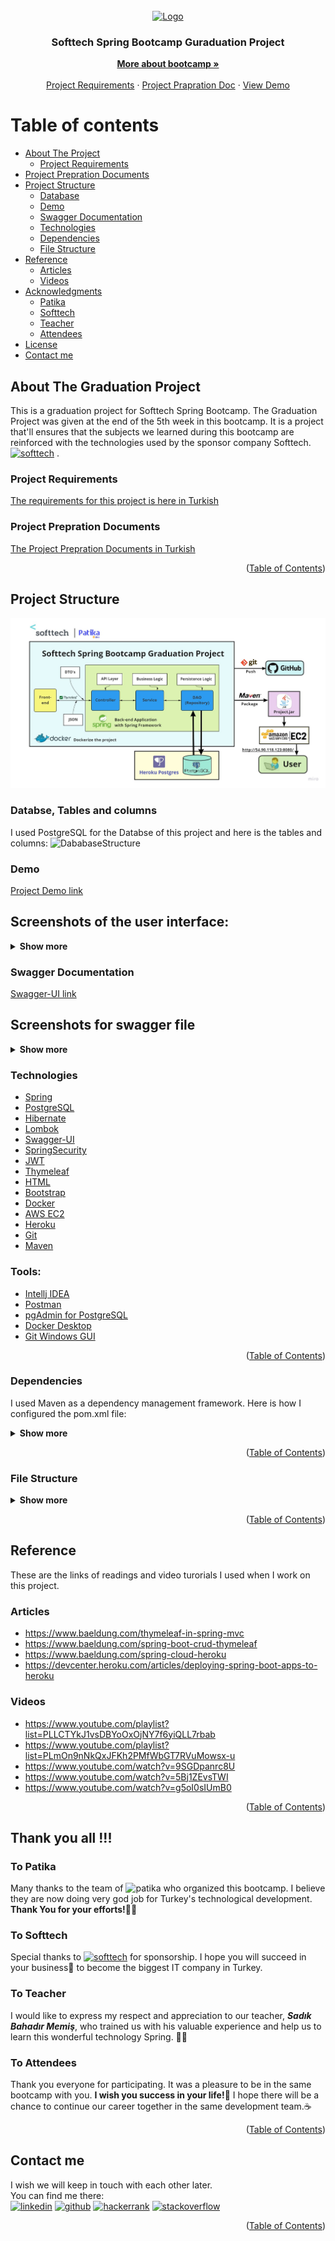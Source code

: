 <!-- PROJECT LOGO -->
<br />
<div align="center">
  <a href="https://softtech.com.tr">
    <img src="https://softtech.com.tr/wp-content/uploads/2017/12/standart-logo.png" alt="Logo" height="80">
  </a>

<h3 align="center">Softtech Spring Bootcamp Guraduation Project</h3>

  <p align="center">
    <a href="https://www.patika.dev/bootcamp/softtech-java-spring-bootcamp"><strong>More about bootcamp »</strong></a>
    <br />
    <br />
    <a href="https://github.com/165-Softtech-Patika-Java-Spring/bitirmeprojesi-UyCoder/blob/main/BitirmeProjesiTalepleri.md">Project Requirements</a>
    ·
    <a href="https://github.com/165-Softtech-Patika-Java-Spring/bitirmeprojesi-UyCoder/blob/main/BitirmeProjesiHazirlikDokumani.pdf">Project Prapration Doc</a>
    ·
    <a href="http://54.90.118.123:8080/">View Demo</a>
  </p>
</div>


# Table of contents

* [About The Project](#About-The-Graduation-Project)
    + [Project Requirements](#Project-Requirements)
* [Project Prepration Documents](#Project-Prepration-Documents)
* [Project Structure](#Project-Structure)
    + [Database](#Databse,-Tables-and-columns)
    + [Demo](#demo)
    + [Swagger Documentation](#Swagger-Documentation)
    + [Technologies](#Technologies)
    + [Dependencies](#Dependencies)
    + [File Structure](#File-Structure)
* [Reference](#Reference)
    + [Articles](#Articles)
    + [Videos](#Videos)
* [Acknowledgments](#Thank-you-all-!!!)
    + [Patika](#To-Patika)
    + [Softtech](#To-Softtech)
    + [Teacher](#To-Teacher)
    + [Attendees](#To-Attendees)
* [License](#license)
* [Contact me](#Contact-me)


## About The Graduation Project
This is a graduation project for Softtech Spring Bootcamp. The Graduation Project was given at the end of the 5th week in this bootcamp. It is a project that'll ensures that the subjects we learned during this bootcamp are reinforced with the technologies used by the sponsor company Softtech. [<img src='https://softtech.com.tr/wp-content/uploads/2017/12/standart-logo.png' alt='softtech' height='20'>](https://softtech.com.tr/) .

### Project Requirements
[The requirements for this project is here in Turkish](https://github.com/165-Softtech-Patika-Java-Spring/bitirmeprojesi-UyCoder/blob/main/BitirmeProjesiTalepleri.md)


### Project Prepration Documents
[The Project Prepration Documents in Turkish](https://github.com/165-Softtech-Patika-Java-Spring/bitirmeprojesi-UyCoder/blob/main/BitirmeProjesiHazirlikDokumani.pdf)

<p align="right">(<a href="#Table-of-contents">Table of Contents</a>)</p>

## Project Structure
![](graduationproject/src/main/resources/static/img/ProjectStructure.jpg)

### Databse, Tables and columns
I used PostgreSQL for the Databse of this project and here is the tables and columns:
![DababaseStructure](https://user-images.githubusercontent.com/50663127/159177631-494090bb-be49-45dc-b139-9b9ff25d2cce.jpg)


### Demo
[Project Demo link](http://54.90.118.123:8080/)

## Screenshots of the user interface:
<details>
<summary><strong>Show more</strong></summary>
  
  ![01](https://user-images.githubusercontent.com/50663127/160109151-a35f15c2-7669-4542-ae33-47ac4e45164a.PNG)

  ![02](https://user-images.githubusercontent.com/50663127/160109171-202eda6d-4102-4a77-9f27-b330af5a24f4.PNG)

  ![03](https://user-images.githubusercontent.com/50663127/160109212-d8939364-72d5-4562-ae1c-0279ffce4ba1.PNG)

  ![04](https://user-images.githubusercontent.com/50663127/160109216-30519afc-ef4d-4536-91ed-757dd3a02ec9.PNG)

  ![05](https://user-images.githubusercontent.com/50663127/160109227-b9156c87-3e09-4673-a41d-2f36f2d86f44.PNG)

  ![06](https://user-images.githubusercontent.com/50663127/160109251-91483742-f4ae-4f10-bd01-49fc1005b3e8.PNG)

  ![07](https://user-images.githubusercontent.com/50663127/160109254-7c21581b-2aad-4089-92cd-c2b4408ab664.PNG)


</details>




### Swagger Documentation
[Swagger-UI link](http://54.90.118.123:8080/swagger-ui/index.html?configUrl=/v3/api-docs/swagger-config#/)

## Screenshots for swagger file 
<details>
 <summary><strong>Show more</strong></summary>
  
  
![08](https://user-images.githubusercontent.com/50663127/160109272-9a1d3c56-af65-4edb-8cc2-1790a10f013f.PNG)
  
![09](https://user-images.githubusercontent.com/50663127/160109285-21e46d64-600f-4d35-a647-232384412a5e.PNG)
  
</details>

### Technologies
- [Spring](https://spring.io/)
- [PostgreSQL](https://www.postgresql.org/)
- [Hibernate](https://hibernate.org/)
- [Lombok](https://projectlombok.org/)
- [Swagger-UI](https://swagger.io/tools/swagger-ui/)
- [SpringSecurity](https://spring.io/projects/spring-security)
- [JWT](https://jwt.io/)
- [Thymeleaf](https://www.thymeleaf.org/)
- [HTML](https://html.com/)
- [Bootstrap](https://getbootstrap.com/)
- [Docker](https://www.docker.com/)
- [AWS EC2](https://aws.amazon.com/ec2/)
- [Heroku](https://www.heroku.com/)
- [Git](https://git-scm.com/)
- [Maven](https://maven.apache.org/)

### Tools:
- [Intellj IDEA](https://www.jetbrains.com/idea/)
- [Postman](https://www.postman.com/)
- [pgAdmin for PostgreSQL ](https://www.pgadmin.org/) 
- [Docker Desktop](https://www.docker.com/products/docker-desktop/)
- [Git Windows GUI](https://git-scm.com/downloads)

<p align="right">(<a href="#Table-of-contents">Table of Contents</a>)</p>

### Dependencies
I used Maven as a dependency management framework. Here is how I configured the pom.xml file:
<details>
<summary><strong>Show more</strong></summary>

```xml
<?xml version="1.0" encoding="UTF-8"?>
<project xmlns="http://maven.apache.org/POM/4.0.0" xmlns:xsi="http://www.w3.org/2001/XMLSchema-instance"
         xsi:schemaLocation="http://maven.apache.org/POM/4.0.0 https://maven.apache.org/xsd/maven-4.0.0.xsd">
  <modelVersion>4.0.0</modelVersion>
  <parent>
    <groupId>org.springframework.boot</groupId>
    <artifactId>spring-boot-starter-parent</artifactId>
    <version>2.6.4</version>
    <relativePath/> <!-- lookup parent from repository -->
  </parent>
  <groupId>dev.ahmed</groupId>
  <artifactId>graduationproject</artifactId>
  <version>0.0.1-SNAPSHOT</version>
  <name>graduationproject</name>
  <description>graduationproject</description>
  <properties>
    <java.version>17</java.version>
    <org.mapstruct.version>1.4.2.Final</org.mapstruct.version>
  </properties>
  <dependencies>
    <dependency>
      <groupId>org.springframework.boot</groupId>
      <artifactId>spring-boot-starter-data-jpa</artifactId>
    </dependency>

    <dependency>
      <groupId>org.springframework.boot</groupId>
      <artifactId>spring-boot-starter-thymeleaf</artifactId>
    </dependency>

    <dependency>
      <groupId>org.springframework.boot</groupId>
      <artifactId>spring-boot-starter-hateoas</artifactId>
    </dependency>
    <dependency>
      <groupId>org.springframework.boot</groupId>
      <artifactId>spring-boot-starter-validation</artifactId>
    </dependency>
    <dependency>
      <groupId>org.springframework.boot</groupId>
      <artifactId>spring-boot-starter-web</artifactId>
    </dependency>
    <dependency>
      <groupId>org.springframework.boot</groupId>
      <artifactId>spring-boot-devtools</artifactId>
      <scope>runtime</scope>
      <optional>true</optional>
    </dependency>

    <dependency>
      <groupId>org.postgresql</groupId>
      <artifactId>postgresql</artifactId>
      <scope>runtime</scope>
    </dependency>

    <dependency>
      <groupId>org.mapstruct</groupId>
      <artifactId>mapstruct</artifactId>
      <version>${org.mapstruct.version}</version>
    </dependency>
    <dependency>
      <groupId>org.mapstruct</groupId>
      <artifactId>mapstruct-processor</artifactId>
      <version>${org.mapstruct.version}</version>
    </dependency>

    <dependency>
      <groupId>org.projectlombok</groupId>
      <artifactId>lombok</artifactId>
      <optional>true</optional>
    </dependency>

    <dependency>
      <groupId>org.springdoc</groupId>
      <artifactId>springdoc-openapi-ui</artifactId>
      <version>1.5.13</version>
    </dependency>

    <!--        <dependency>-->
    <!--            <groupId>org.thymeleaf</groupId>-->
    <!--            <artifactId>thymeleaf-spring5</artifactId>-->
    <!--        </dependency>-->
    <!--        <dependency>-->
    <!--            <groupId>org.webjars</groupId>-->
    <!--            <artifactId>bootstrap</artifactId>-->
    <!--            <version>4.3.1</version>-->
    <!--        </dependency>-->
    <dependency>
      <groupId>org.webjars</groupId>
      <artifactId>webjars-locator-core</artifactId>
    </dependency>

    <!--        <dependency>-->
    <!--            <groupId>org.springframework.boot</groupId>-->
    <!--            <artifactId>spring-boot-starter-security</artifactId>-->
    <!--        </dependency>-->
    <!--        <dependency>-->
    <!--            <groupId>io.jsonwebtoken</groupId>-->
    <!--            <artifactId>jjwt</artifactId>-->
    <!--            <version>0.9.1</version>-->
    <!--        </dependency>-->
    <dependency>
      <groupId>org.springframework.boot</groupId>
      <artifactId>spring-boot-starter-test</artifactId>
      <scope>test</scope>
    </dependency>
  </dependencies>

  <build>
    <plugins>
      <plugin>
        <groupId>org.springframework.boot</groupId>
        <artifactId>spring-boot-maven-plugin</artifactId>
        <configuration>
          <excludes>
            <exclude>
              <groupId>org.projectlombok</groupId>
              <artifactId>lombok</artifactId>
            </exclude>
          </excludes>
        </configuration>
      </plugin>
    </plugins>
  </build>

</project>


```
</details>


<p align="right">(<a href="#Table-of-contents">Table of Contents</a>)</p>

### File Structure
<details>
<summary><strong>Show more</strong></summary>

```bash
tree /f
Graduation Project
│  BitirmeProjesiHazirlikDokumani.pdf
│  BitirmeProjesiTalepleri.md
│  README.md
└─graduationproject
    │  .gitignore
    │  graduationproject.iml
    │  HELP.md
    │  mvnw
    │  mvnw.cmd
    │  pom.xml
    │
    ├─.mvn
    │  └─wrapper
    │          maven-wrapper.jar
    │          maven-wrapper.properties
    │
    ├─src
    │  ├─main
    │  │  ├─java
    │  │  │  └─dev
    │  │  │      └─ahmed
    │  │  │          └─graduationproject
    │  │  │              │  GraduationprojectApplication.java
    │  │  │              │
    │  │  │              ├─app
    │  │  │              │  ├─configs
    │  │  │              │  │      AppMvcConfig.java
    │  │  │              │  │
    │  │  │              │  ├─controller
    │  │  │              │  │  │  CategoryController.java
    │  │  │              │  │  │  ProductController.java
    │  │  │              │  │  │  UserController.java
    │  │  │              │  │  │
    │  │  │              │  │  └─frontendcontroller
    │  │  │              │  │          IndexController.java
    │  │  │              │  │          TableController.java
    │  │  │              │  │
    │  │  │              │  ├─converter
    │  │  │              │  │      CategoryDetailsMapper.java
    │  │  │              │  │      UserMapper.java
    │  │  │              │  │
    │  │  │              │  ├─dao
    │  │  │              │  │      CategoryDao.java
    │  │  │              │  │      ProductDao.java
    │  │  │              │  │      UserDao.java
    │  │  │              │  │
    │  │  │              │  ├─dto
    │  │  │              │  │      CategoryDto.java
    │  │  │              │  │      CategoryFindAllDetailsDto.java
    │  │  │              │  │      CategoryUpdateKdvDto.java
    │  │  │              │  │      ProductDto.java
    │  │  │              │  │      ProductSaveRequestDto.java
    │  │  │              │  │      ProductUpdatePriceDto.java
    │  │  │              │  │      UserDto.java
    │  │  │              │  │      UserLoginDto.java
    │  │  │              │  │      UserResponseDto.java
    │  │  │              │  │      UserSaveRequestDto.java
    │  │  │              │  │      UserUpdateRequestDto.java
    │  │  │              │  │
    │  │  │              │  ├─entity
    │  │  │              │  │      Category.java
    │  │  │              │  │      Product.java
    │  │  │              │  │      User.java
    │  │  │              │  │
    │  │  │              │  ├─enums
    │  │  │              │  ├─exception
    │  │  │              │  │      CategoryAlreadyExistsException.java
    │  │  │              │  │      CategoryNotFoundException.java
    │  │  │              │  │      ProductAlreadyExistsException.java
    │  │  │              │  │      ProductNotFoundException.java
    │  │  │              │  │      UserAlreadyExistsException.java
    │  │  │              │  │      UserNotFoundException.java
    │  │  │              │  │
    │  │  │              │  ├─service
    │  │  │              │  │  │  Service.java
    │  │  │              │  │  │
    │  │  │              │  │  └─entityservice
    │  │  │              │  │          CategoryEntityService.java
    │  │  │              │  │          ProductEntityService.java
    │  │  │              │  │          UserEntityService.java
    │  │  │              │  │
    │  │  │              │  └─util
    │  │  │              └─gen
    │  │  │                  ├─dto
    │  │  │                  │      RestResponse.java
    │  │  │                  │
    │  │  │                  ├─entity
    │  │  │                  │      BaseAdditionalFields.java
    │  │  │                  │      BaseEntity.java
    │  │  │                  │      BaseModel.java
    │  │  │                  │
    │  │  │                  ├─enums
    │  │  │                  │      BaseErrorMessage.java
    │  │  │                  │      GenErrorMessage.java
    │  │  │                  │      GenStatusType.java
    │  │  │                  │
    │  │  │                  ├─exception
    │  │  │                  │      GenCustomizedResponseEntityExceptionHandler.java
    │  │  │                  │      GenExceptionResponse.java
    │  │  │                  │
    │  │  │                  ├─exceptions
    │  │  │                  │      GenBusinessException.java
    │  │  │                  │      ItemNotFoundException.java
    │  │  │                  │
    │  │  │                  ├─service
    │  │  │                  │      BaseEntityService.java
    │  │  │                  │
    │  │  │                  └─util
    │  │  │                          DateUtil.java
    │  │  │
    │  │  └─resources
    │  │      │  application.properties
    │  │      │  banner.txt
    │  │      │
    │  │      ├─static
    │  │      │  ├─css
    │  │      │  │      app.css
    │  │      │  │      app.css.map
    │  │      │  │      style.css
    │  │      │  │
    │  │      │  ├─img
    │  │      │  │  │  ProjectStructure.jpg
    │  │      │  │  │  softtech_logo-1.png
    │  │      │  │  │  softtech_logo.png
    │  │      │  │  │
    │  │      │  │  ├─avatars
    │  │      │  │  │      avatar.jpg
    │  │      │  │  │
    │  │      │  │  └─icons
    │  │      │  │          icon-48x48.png
    │  │      │  │
    │  │      │  └─js
    │  │      │          app.js
    │  │      │          app.js.LICENSE.txt
    │  │      │          app.js.map
    │  │      │
    │  │      └─templates
    │  │          │  404.html
    │  │          │  addcategory.html
    │  │          │  addproduct.html
    │  │          │  categories.html
    │  │          │  details.html
    │  │          │  edituser.html
    │  │          │  login.html
    │  │          │  main.html
    │  │          │  signup.html
    │  │          │  updateproduct.html
    │  │          │  updateuser.html
    │  │          │
    │  │          └─table
    │  └─test
    │      └─java
    │          └─dev
    │              └─ahmed
    │                  └─graduationproject
    │                      │  GraduationprojectApplicationTests.java
    │                      │
    │                      └─app
    │                          ├─controller
    │                          │      CategoryControllerTest.java
    │                          │      ProductControllerTest.java
    │                          │      UserControllerTest.java
    │                          │
    │                          └─service
    │                              └─entityservice
    │                                      CategoryEntityServiceTest.java
    │                                      ProductEntityServiceTest.java
    │                                      UserEntityServiceTest.java
    │
    └─target
        │  graduationproject-0.0.1-SNAPSHOT.jar
        │  graduationproject-0.0.1-SNAPSHOT.jar.original
```

</details>
<p align="right">(<a href="#Table-of-contents">Table of Contents</a>)</p>

## Reference
These are the links of readings and video turorials I used when I work on this project.

### Articles
- https://www.baeldung.com/thymeleaf-in-spring-mvc
- https://www.baeldung.com/spring-boot-crud-thymeleaf
- https://www.baeldung.com/spring-cloud-heroku
- https://devcenter.heroku.com/articles/deploying-spring-boot-apps-to-heroku

### Videos
- https://www.youtube.com/playlist?list=PLLCTYkJ1vsDBYoOxOjNY7f6yiQLL7rbab
- https://www.youtube.com/playlist?list=PLmOn9nNkQxJFKh2PMfWbGT7RVuMowsx-u
- https://www.youtube.com/watch?v=9SGDpanrc8U
- https://www.youtube.com/watch?v=5Bj1ZEvsTWI
- https://www.youtube.com/watch?v=g5oI0sIUmB0


<p align="right">(<a href="#Table-of-contents">Table of Contents</a>)</p>

## Thank you all !!!
### To Patika
Many thanks to the team of <img src='https://user-images.githubusercontent.com/49093196/123759976-178bdc00-d8c9-11eb-84e2-0fd001083756.png' alt='patika' height='20'> who organized this bootcamp. I believe they are now doing very god job for Turkey's technological development. <strong>Thank You for your efforts!</strong>👏🏻
### To Softtech
Special thanks to [<img src='https://softtech.com.tr/wp-content/uploads/2017/12/standart-logo.png' alt='softtech' height='20'>](https://softtech.com.tr/) for sponsorship. I hope you will succeed in your business🎯 to become the biggest IT company in Turkey.
### To Teacher
I would like to express my respect and appreciation to our teacher, <strong>*Sadık Bahadır Memiş*</strong>, who trained us with his valuable experience and help us to learn this wonderful technology Spring. 👏🏻
### To Attendees
Thank you everyone for participating. It was a pleasure to be in the same bootcamp with you. <strong>I wish you success in your life!💪</strong> I hope there will be a chance to continue our career together in the same development team.☕️

<p align="right">(<a href="#Table-of-contents">Table of Contents</a>)</p>

## Contact me
I wish we will keep in touch with each other later. 
<br/>
You can find me there: </br>
[<img src='https://www.pngall.com/wp-content/uploads/2016/07/Linkedin-Download-PNG.png' alt='linkedin' height='20'>](https://www.linkedin.com/in/ahmed-bughra/) [<img src='https://cdn.jsdelivr.net/npm/simple-icons@3.0.1/icons/github.svg' alt='github' height='20'>](https://github.com/Uycoder)
[<img src='https://encrypted-tbn0.gstatic.com/images?q=tbn:ANd9GcRYcIooQ9bkjqGM1p-kwFPb0h4zZEVDzzRS3uhdg1sySKkvvNTE_wm5WTQWK36k7LH744w&usqp=CAU' alt='hackerrank' height='20'>](https://www.hackerrank.com/ahmedbughra)  [<img src='https://upload.wikimedia.org/wikipedia/commons/thumb/e/ef/Stack_Overflow_icon.svg/768px-Stack_Overflow_icon.svg.png' alt='stackoverflow' height='20'>](https://stackoverflow.com/users/16111723/ahmad-ali)

<p align="right">(<a href="#Table-of-contents">Table of Contents</a>)</p>

